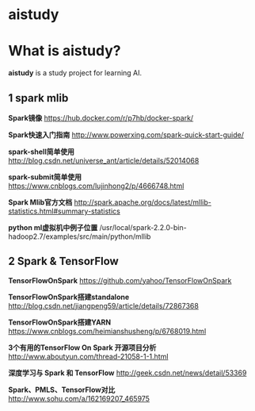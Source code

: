 # aistudy

What is aistudy?
=====================================

**aistudy** is a study project for learning AI.

1 spark mlib
----------------

 **Spark镜像** https://hub.docker.com/r/p7hb/docker-spark/

 **Spark快速入门指南**  http://www.powerxing.com/spark-quick-start-guide/

 **spark-shell简单使用**  http://blog.csdn.net/universe_ant/article/details/52014068

 **spark-submit简单使用**  https://www.cnblogs.com/lujinhong2/p/4666748.html

 **Spark Mlib官方文档** http://spark.apache.org/docs/latest/mllib-statistics.html#summary-statistics

 **python ml虚拟机中例子位置**  /usr/local/spark-2.2.0-bin-hadoop2.7/examples/src/main/python/mllib

2 Spark & TensorFlow
---------------------

 **TensorFlowOnSpark**  https://github.com/yahoo/TensorFlowOnSpark

 **TensorFlowOnSpark搭建standalone** http://blog.csdn.net/jiangpeng59/article/details/72867368

 **TensorFlowOnSpark搭建YARN** https://www.cnblogs.com/heimianshusheng/p/6768019.html

 **3个有用的TensorFlow On Spark 开源项目分析** http://www.aboutyun.com/thread-21058-1-1.html

 **深度学习与 Spark 和 TensorFlow** http://geek.csdn.net/news/detail/53369

 **Spark、PMLS、TensorFlow对比** http://www.sohu.com/a/162169207_465975
